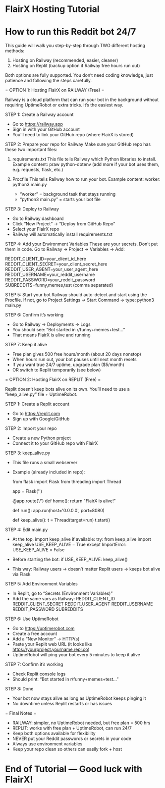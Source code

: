 #           FlairX Hosting Tutorial           #
#        How to run this Reddit bot 24/7      #

This guide will walk you step-by-step through TWO different hosting methods:

1. Hosting on Railway (recommended, easier, cleaner)
2. Hosting on Replit (backup option if Railway free hours run out)

Both options are fully supported. You don’t need coding knowledge, just patience and following the steps carefully.


=  OPTION 1: Hosting FlairX on RAILWAY (Free)  =

Railway is a cloud platform that can run your bot in the background
without requiring UptimeRobot or extra tricks. It’s the easiest way.

STEP 1: Create a Railway account
- Go to https://railway.app
- Sign in with your GitHub account
- You’ll need to link your GitHub repo (where FlairX is stored)

STEP 2: Prepare your repo for Railway
Make sure your GitHub repo has these two important files:

1) requirements.txt
   This file tells Railway which Python libraries to install.
   Example content:
   praw
   python-dotenv
   (add more if your bot uses them, e.g. requests, flask, etc.)

2) Procfile
   This tells Railway how to run your bot.
   Example content:
   worker: python3 main.py

   - “worker” = background task that stays running
   - “python3 main.py” = starts your bot file

STEP 3: Deploy to Railway
- Go to Railway dashboard
- Click “New Project” → “Deploy from GitHub Repo”
- Select your FlairX repo
- Railway will automatically install requirements.txt

STEP 4: Add your Environment Variables
These are your secrets. Don’t put them in code. 
Go to Railway → Project → Variables → Add:

REDDIT_CLIENT_ID=your_client_id_here
REDDIT_CLIENT_SECRET=your_client_secret_here
REDDIT_USER_AGENT=your_user_agent_here
REDDIT_USERNAME=your_reddit_username
REDDIT_PASSWORD=your_reddit_password
SUBREDDITS=funny,memes,test   (comma separated)

STEP 5: Start your bot
Railway should auto-detect and start using the Procfile.
If not, go to Project Settings → Start Command → type:
python3 main.py

STEP 6: Confirm it’s working
- Go to Railway → Deployments → Logs
- You should see:
  “Bot started in r/funny+memes+test...”
- That means FlairX is alive and running

STEP 7: Keep it alive
- Free plan gives 500 free hours/month (about 20 days nonstop)
- When hours run out, your bot pauses until next month resets
- If you want true 24/7 uptime, upgrade plan ($5/month)
- OR switch to Replit temporarily (see below)


=  OPTION 2: Hosting FlairX on REPLIT (Free)  =

Replit doesn’t keep bots alive on its own. 
You’ll need to use a “keep_alive.py” file + UptimeRobot.

STEP 1: Create a Replit account
- Go to https://replit.com
- Sign up with Google/GitHub

STEP 2: Import your repo
- Create a new Python project
- Connect it to your GitHub repo with FlairX

STEP 3: keep_alive.py
- This file runs a small webserver
- Example (already included in repo):

  from flask import Flask
  from threading import Thread

  app = Flask('')

  @app.route('/')
  def home():
      return "FlairX is alive!"

  def run():
      app.run(host='0.0.0.0', port=8080)

  def keep_alive():
      t = Thread(target=run)
      t.start()

STEP 4: Edit main.py
- At the top, import keep_alive if available:
  try:
      from keep_alive import keep_alive
      USE_KEEP_ALIVE = True
  except ImportError:
      USE_KEEP_ALIVE = False

- Before starting the bot:
  if USE_KEEP_ALIVE:
      keep_alive()

- This way:
  Railway users → doesn’t matter
  Replit users → keeps bot alive via Flask

STEP 5: Add Environment Variables
- In Replit, go to “Secrets (Environment Variables)”
- Add the same vars as Railway:
  REDDIT_CLIENT_ID
  REDDIT_CLIENT_SECRET
  REDDIT_USER_AGENT
  REDDIT_USERNAME
  REDDIT_PASSWORD
  SUBREDDITS

STEP 6: Use UptimeRobot
- Go to https://uptimerobot.com
- Create a free account
- Add a “New Monitor” → HTTP(s)
- Paste your Replit web URL (it looks like https://yourproject.yourname.repl.co)
- UptimeRobot will ping your bot every 5 minutes to keep it alive

STEP 7: Confirm it’s working
- Check Replit console logs
- Should print:
  “Bot started in r/funny+memes+test...”

STEP 8: Done
- Your bot now stays alive as long as UptimeRobot keeps pinging it
- No downtime unless Replit restarts or has issues


=                Final Notes                   =

- RAILWAY: simpler, no UptimeRobot needed, but free plan = 500 hrs
- REPLIT: works with free plan + UptimeRobot, can run 24/7
- Keep both options available for flexibility
- NEVER put your Reddit passwords or secrets in your code
- Always use environment variables
- Keep your repo clean so others can easily fork + host


# End of Tutorial — Good luck with FlairX!     #

